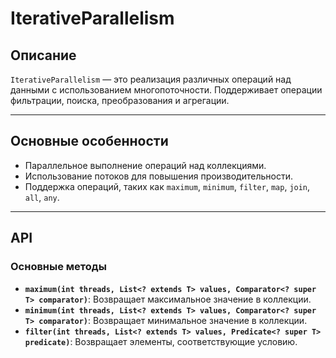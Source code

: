 # IterativeParallelism

## Описание

`IterativeParallelism` — это реализация различных операций над данными с использованием многопоточности. Поддерживает операции фильтрации, поиска, преобразования и агрегации.

---

## Основные особенности

- Параллельное выполнение операций над коллекциями.
- Использование потоков для повышения производительности.
- Поддержка операций, таких как `maximum`, `minimum`, `filter`, `map`, `join`, `all`, `any`.

---

## API

### Основные методы
- **`maximum(int threads, List<? extends T> values, Comparator<? super T> comparator)`**: Возвращает максимальное значение в коллекции.
- **`minimum(int threads, List<? extends T> values, Comparator<? super T> comparator)`**: Возвращает минимальное значение в коллекции.
- **`filter(int threads, List<? extends T> values, Predicate<? super T> predicate)`**: Возвращает элементы, соответствующие условию.
